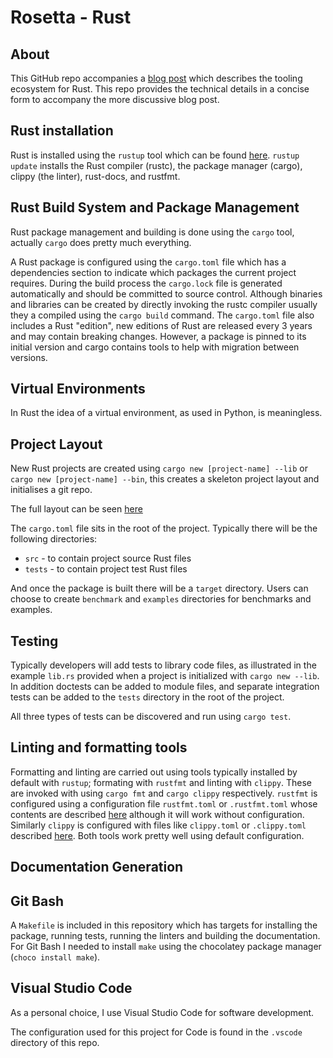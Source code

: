 # Rosetta - Rust

## About

This GitHub repo accompanies a [blog post]() which describes the tooling ecosystem for Rust. This repo provides the technical details in a concise form to accompany the more discussive blog post.

## Rust installation

Rust is installed using the `rustup` tool which can be found [here](https://www.rust-lang.org/tools/install). `rustup update` installs the Rust compiler (rustc), the package manager (cargo), clippy (the linter), rust-docs, and rustfmt.


## Rust Build System and Package Management

Rust package management and building is done using the `cargo` tool, actually `cargo` does pretty much everything.

A Rust package is configured using the `cargo.toml` file which has a dependencies section to indicate which packages the current project requires. During the build process the `cargo.lock` file is generated automatically and should be committed to source control. Although binaries and libraries can be created by directly invoking the rustc compiler usually they a compiled using the `cargo build` command. The `cargo.toml` file also includes a Rust "edition", new editions of Rust are released every 3 years and may contain breaking changes. However, a package is pinned to its initial version and cargo contains tools to help with migration between versions.


## Virtual Environments

In Rust the idea of a virtual environment, as used in Python, is meaningless. 

## Project Layout

New Rust projects are created using `cargo new [project-name] --lib` or `cargo new [project-name] --bin`, this creates a skeleton project layout and initialises a git repo. 

The full layout can be seen [here](https://doc.rust-lang.org/cargo/guide/project-layout.html)

The `cargo.toml` file sits in the root of the project. Typically there will be the following directories:

- `src` - to contain project source Rust files
- `tests` - to contain project test Rust files

And once the package is built there will be a `target` directory. Users can choose to create `benchmark` and `examples` directories for benchmarks and examples. 


## Testing

Typically developers will add tests to library code files, as illustrated in the example `lib.rs` provided when a project is initialized with `cargo new --lib`. In addition doctests can be added to module files, and separate integration tests can be added to the `tests` directory in the root of the project.

All three types of tests can be discovered and run using `cargo test`.

## Linting and formatting tools

Formatting and linting are carried out using tools typically installed by default with `rustup`; formating with `rustfmt` and linting with `clippy`. These are invoked with using `cargo fmt` and `cargo clippy` respectively. `rustfmt` is configured using a configuration file `rustfmt.toml` or `.rustfmt.toml` whose contents are described [here](https://rust-lang.github.io/rustfmt/?version=v1.6.0&search=) although it will work without configuration. Similarly `clippy` is configured with files like `clippy.toml` or `.clippy.toml` described [here](https://doc.rust-lang.org/clippy/configuration.html). Both tools work pretty well using default configuration.

## Documentation Generation

## Git Bash

A `Makefile` is included in this repository which has targets for installing the package, running tests, running the linters and 
building the documentation. For Git Bash I needed to install `make` using the chocolatey package manager (`choco install make`).


## Visual Studio Code
As a personal choice, I use Visual Studio Code for software development. 

The configuration used for this project for Code is found in the `.vscode` directory of this repo.